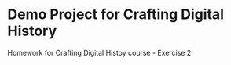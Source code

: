 # Demo Project for Crafting Digital History

Homework for Crafting Digital Histoy course - Exercise 2
